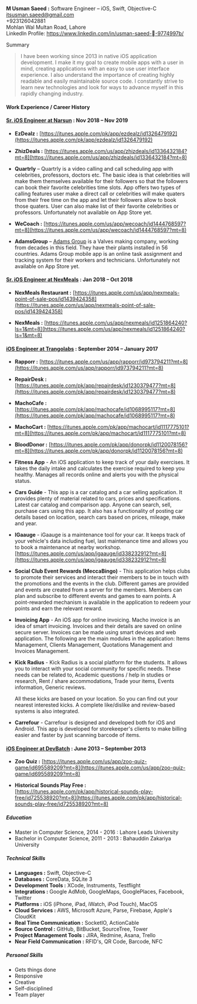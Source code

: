 **M Usman Saeed :** Software Engineer – iOS, Swift, Objective-C  
<itsusman.saeed@gmail.com>      
+923126042881  Mohlan Wal Multan Road, Lahore  
LinkedIn Profile:
<https://www.linkedin.com/in/usman-saeed--9774997b/>

Summary

> I have been working since 2013 in native iOS application development. I make it my goal to create mobile apps with a user in mind, creating applications with an easy to use user interface experience. I also understand the importance of creating highly readable and easily maintainable source code. I constantly strive to learn new technologies and look for ways to advance myself in this rapidly changing industry.


#### **Work Experience / Career History**

#### [Sr. iOS Engineer at Narsun](https://www.nexmeals.com) : Nov 2018 –  Nov 2019


* **EzDealz :** [https://itunes.apple.com/pk/app/ezdealz/id1326479192](https://itunes.apple.com/pk/app/ezdealz/id1326479192) 

* **ZhizDeals :** [https://itunes.apple.com/us/app/zhizdeals/id1336432184?mt=8](https://itunes.apple.com/us/app/zhizdeals/id1336432184?mt=8) 

* **Quartrly** – Quartrly is a video calling and call scheduling app with celebrities, professors, doctors etc. The basic idea is that celebrities will make them themselves available for their followers so that the followers can book their favorite celebrities time slots. App offers two types of calling features user make a direct call or celebrities will make quaters from their free time on the app and let their followers allow to book those quaters. User can also make list of their favorite celebrities or professors. Unfortunately not available on App Store yet.

* **WeCoach :** [https://itunes.apple.com/us/app/wecoach/id1444768597?mt=8](https://itunes.apple.com/us/app/wecoach/id1444768597?mt=8) 

* **AdamsGroup** –  [Adams Group](https://adams-armaturen.de/wp/home) is a Valves making company, working from decades in this field. They have their plants installed in 56 countries. Adams Group mobile app is an online task assignment and tracking system for their workers and technicians. Unfortunately not available on App Store yet.


#### [Sr. iOS Engineer at NexMeals](https://www.nexmeals.com) : Jan 2018 – Oct 2018

* **NexMeals Restaurant :** [https://itunes.apple.com/us/app/nexmeals-point-of-sale-pos/id1439424358](https://itunes.apple.com/us/app/nexmeals-point-of-sale-pos/id1439424358)


* **NexMeals :** [https://itunes.apple.com/us/app/nexmeals/id1251864240?ls=1&mt=8](https://itunes.apple.com/us/app/nexmeals/id1251864240?ls=1&mt=8)


#### [iOS Engineer at Trangolabs](http://trangolabs.com) : September 2014 – January 2017

* **Rapporr :** [https://itunes.apple.com/us/app/rapporr/id973794211?mt=8](https://itunes.apple.com/us/app/rapporr/id973794211?mt=8)

* **RepairDesk :** [https://itunes.apple.com/pk/app/repairdesk/id1230379477?mt=8](https://itunes.apple.com/pk/app/repairdesk/id1230379477?mt=8)

* **MachoCafe :** [https://itunes.apple.com/pk/app/machocafe/id1068995117?mt=8](https://itunes.apple.com/pk/app/machocafe/id1068995117?mt=8)

* **MachoCart :** [https://itunes.apple.com/pk/app/machocart/id1117775101?mt=8](https://itunes.apple.com/pk/app/machocart/id1117775101?mt=8)

* **BloodDonor :** [https://itunes.apple.com/pk/app/donorpk/id1120078156?mt=8](https://itunes.apple.com/pk/app/donorpk/id1120078156?mt=8)

* **Fitness App** - An iOS application to keep track of your daily exercises. It takes the daily intake and calculates the exercise required to keep you healthy. Manages all records online and alerts you with the physical status.

* **Cars Guide** - This app is a car catalog and a car selling application. It provides plenty of material related to cars, prices and specifications. Latest car catalog and comparison app. Anyone can search, sell, purchase cars using this app. It also has a functionality of posting car details based on location, search cars based on prices, mileage, make and year.

* **IGaauge** - iGaauge is a maintenance tool for your car. It keeps track of your vehicle's data including fuel, last maintenance time and allows you to book a maintenance at nearby workshop.  
 [https://itunes.apple.com/us/app/igaauge/id338232912?mt=8](https://itunes.apple.com/us/app/igaauge/id338232912?mt=8)

* **Social Club Event Rewards (MeccaBingo)** - This application helps clubs to promote their services and interact their members to be in touch with the promotions and the events in the club.
Different games are provided and events are created from a server for the members. Members can plan and subscribe to different events and games to earn points.
A point-rewarded mechanism is available in the application to redeem your points and earn the relevant reward.

* **Invoicing App** - An iOS app for online invoicing. Macho invoice is an idea of smart invoicing. Invoices
and their details are saved on online secure server. Invoices can be made using smart devices and web application.
The following are the main modules in the application: Items Management, Clients Management, Quotations Management and Invoices Management.

<!-- <br/>
 <br/>
 <br/>
 <br/>
 <br/>
-->
 
* **Kick Radius** - Kick Radius is a social platform for the students. It allows you to interact with your social community for specific needs. These needs can be related to, Academic questions / help in studies or research, Rent / share accommodations, Trade your items, Events information, Generic reviews.
 
	All these kicks are based on your location. So you can find out your nearest interested kicks. A complete like/dislike and review-based systems is also integrated.

* **Carrefour** - Carrefour is designed and developed both for iOS and Android. This app is developed for storekeeper's clients to make billing easier and faster by just scanning barcode of items.

#### [iOS Engineer at DevBatch](https://www.devbatch.com) :   June 2013 – September 2013

* **Zoo Quiz :** [https://itunes.apple.com/us/app/zoo-quiz-game/id695589209?mt=8](https://itunes.apple.com/us/app/zoo-quiz-game/id695589209?mt=8)

* **Historical Sounds Play Free :** [https://itunes.apple.com/pk/app/historical-sounds-play-free/id725538920?mt=8](https://itunes.apple.com/pk/app/historical-sounds-play-free/id725538920?mt=8)

##### **Education**

* Master in Computer Science, 2014 - 2016 : Lahore Leads University
* Bachelor in Computer Science, 2011 - 2013 : Bahauddin Zakariya University

##### **Technical Skills**

* **Languages :** Swift, Objective-C
* **Databases :** CoreData, SQLite 3
* **Development Tools :** XCode, Instruments, Testflight
* **Integrations :** Google AdMob, GoogleMaps, GooglePlaces, Facebook, Twitter
* **Platforms :** iOS (iPhone, iPad, iWatch, iPod Touch), MacOS
* **Cloud Services :** AWS, Microsoft Azure, Parse, Firebase, Apple's CloudKit
* **Real Time Communication :** SocketIO, ActionCable
* **Source Control :** GitHub, BitBucket, SourceTree, Tower
* **Project Management Tools :** JIRA, Redmine, Asana, Trello
* **Near Field Communication :** RFID's, QR Code, Barcode, NFC

##### **Personal Skills**

* Gets things done
* Responsive
* Creative
* Self-disciplined
* Team player